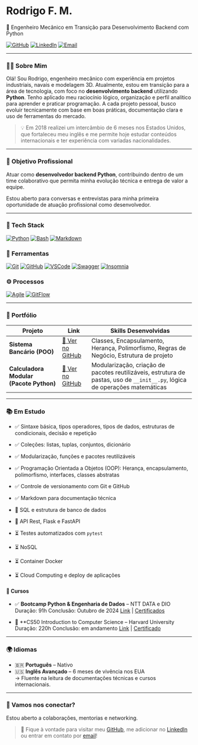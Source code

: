 #  Rodrigo F. M.  

🐍 Engenheiro Mecânico em Transição para Desenvolvimento Backend com Python

[![GitHub](https://img.shields.io/badge/GitHub-rodrigofmdev-181717?style=flat&logo=github)](https://github.com/rodrigofmdev)
[![LinkedIn](https://img.shields.io/badge/LinkedIn-rodrigofmdev-0077B5?style=flat&logo=linkedin)](https://www.linkedin.com/in/rodrigofmdev/)
[![Email](https://img.shields.io/badge/Email-rodrigofmdev@gmail.com-D14836?style=flat&logo=gmail&logoColor=white)](mailto:rodrigofmdev@gmail.com)

---

### 👨‍💻 Sobre Mim

Olá! Sou Rodrigo, engenheiro mecânico com experiência em projetos industriais, navais e modelagem 3D.
Atualmente, estou em transição para a área de tecnologia, com foco no **desenvolvimento backend** utilizando **Python**.
Tenho aplicado meu raciocínio lógico, organização e perfil analítico para aprender e praticar programação. A cada projeto pessoal, busco evoluir tecnicamente com base em boas práticas, documentação clara e uso de ferramentas do mercado.

> 💡 Em 2018 realizei um intercâmbio de 6 meses nos Estados Unidos, que fortaleceu meu inglês e me permite hoje estudar conteúdos internacionais e ter experiência com variadas nacionalidades.

---

### 🎯 Objetivo Profissional

Atuar como **desenvolvedor backend Python**, contribuindo dentro de um time colaborativo que permita minha evolução técnica e entrega de valor a equipe.

Estou aberto para conversas e entrevistas para minha primeira oportunidade de atuação profissional como desenvolvedor.

---

### 🚀 Tech Stack

[![Python](https://img.shields.io/badge/Python-3776AB?style=flat&logo=python&logoColor=white)](#)
[![Bash](https://img.shields.io/badge/Bash-121011?style=flat&logo=gnu-bash&logoColor=white)](#)
[![Markdown](https://img.shields.io/badge/Markdown-000000?style=flat&logo=markdown&logoColor=white)](#)

### 🧰 Ferramentas

[![Git](https://img.shields.io/badge/Git-F05032?style=flat&logo=git&logoColor=white)](#)
[![GitHub](https://img.shields.io/badge/GitHub-181717?style=flat&logo=github&logoColor=white)](#)
[![VSCode](https://img.shields.io/badge/VSCode-007ACC?style=flat&logo=visual-studio-code&logoColor=white)](#)
[![Swagger](https://img.shields.io/badge/Swagger-85EA2D?style=flat&logo=swagger&logoColor=black)](#)
[![Insomnia](https://img.shields.io/badge/Insomnia-4000BF?style=flat&logo=insomnia&logoColor=white)](#)

### ⚙️ Processos

[![Agile](https://img.shields.io/badge/Metodologias-Agile-blue)](#)
[![GitFlow](https://img.shields.io/badge/Workflow-GitFlow-orange)](#)

---

### 📂 Portfólio

| Projeto | Link | Skills Desenvolvidas |
|--------|------|-------------------------------|
| **Sistema Bancário (POO)** | [🔗 Ver no GitHub](https://github.com/rodrigofmdev/python/tree/main/dio/desafios/bank_system) | Classes, Encapsulamento, Herança, Polimorfismo, Regras de Negócio, Estrutura de projeto |
| **Calculadora Modular (Pacote Python)** | [🔗 Ver no GitHub](https://github.com/rodrigofmdev/python/tree/main/dio/desafios/calculator) | Modularização, criação de pacotes reutilizáveis, estrutura de pastas, uso de `__init__.py`, lógica de operações matemáticas |

---

### 📚 Em Estudo

- ✅ Sintaxe básica, tipos operadores, tipos de dados, estruturas de condicionais, decisão e repetição
- ✅ Coleções: listas, tuplas, conjuntos, dicionário
- ✅ Modularização, funções e pacotes reutilizáveis  
- ✅ Programação Orientada a Objetos (OOP): Herança, encapsulamento, polimorfismo, interfaces, classes abstratas
- ✅ Controle de versionamento com Git e GitHub
- ✅ Markdown para documentação técnica

- 🔄 SQL e estrutura de banco de dados
- 🔄 API Rest, Flask e FastAPI

- ⏳ Testes automatizados com `pytest`  
- ⏳ NoSQL  
- ⏳ Container Docker 
- ⏳ Cloud Computing e deploy de aplicações  

#### 📘 Cursos
- ✅ **Bootcamp Python & Engenharia de Dados** – NTT DATA e DIO
Duração: 91h
Conclusão: Outubro de 2024
[Link](https://www.dio.me/bootcamp/engenharia-dados-python) | [Certificados](https://github.com/rodrigofmdev/python/tree/main/dio/certificados)

- 🔄 **CS50 Introduction to Computer Science – Harvard University
Duração: 220h
Conclusão: em andamento
[Link](https://pll.harvard.edu/course/cs50-introduction-computer-science) | [Certificado]()

---

### 🌍 Idiomas

- 🇧🇷 **Português** – Nativo  
- 🇺🇸 **Inglês Avançado** – 6 meses de vivência nos EUA  
  → Fluente na leitura de documentações técnicas e cursos internacionais.

---

### 🤝 Vamos nos conectar?

Estou aberto a colaborações, mentorias e networking.

> 💬 Fique à vontade para visitar meu [GitHub](https://github.com/rodrigofmdev), me adicionar no [LinkedIn](https://www.linkedin.com/in/rodrigofmdev) ou entrar em contato por [email](mailto:rodrigofmdev@gmail.com)!
